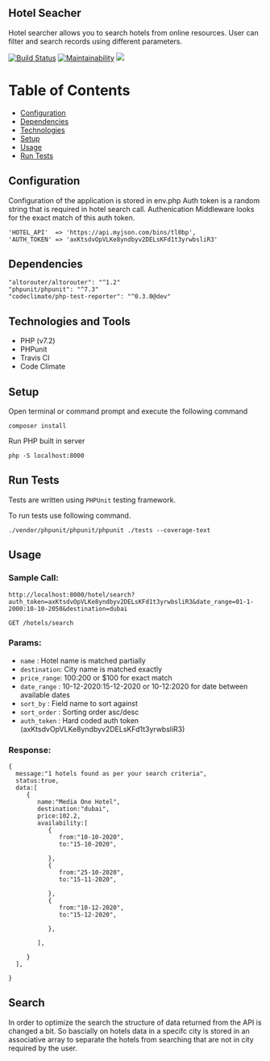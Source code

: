 ## Hotel Seacher
Hotel searcher allows you to search hotels from online resources. User can filter and search records using different parameters. 

[![Build Status](https://travis-ci.org/RazaChohan/hotel-searcher.png?branch=master)](https://travis-ci.org/RazaChohan/hotel-searcher)
[![Maintainability](https://api.codeclimate.com/v1/badges/cab07be86960ebe21e3d/maintainability)](https://codeclimate.com/github/RazaChohan/hotel-searcher/maintainability)      <a href="https://codeclimate.com/github/RazaChohan/hotel-searcher/test_coverage"><img src="https://api.codeclimate.com/v1/badges/cab07be86960ebe21e3d/test_coverage" /></a>

# Table of Contents
* [Configuration](#configuration)
* [Dependencies](#dependencies)
* [Technologies](#technologies-and-tools)
* [Setup](#setup)
* [Usage](#usage)
* [Run Tests](#run-tests)

## Configuration

Configuration of the application is stored in env.php Auth token is a random string that is required in hotel search
call. Authenication Middleware looks for the exact match of this auth token.

```
'HOTEL_API'  => 'https://api.myjson.com/bins/tl0bp',
'AUTH_TOKEN' => 'axKtsdvOpVLKe8yndbyv2DELsKFd1t3yrwbsliR3'
```
## Dependencies

```
"altorouter/altorouter": "^1.2"
"phpunit/phpunit": "^7.3"
"codeclimate/php-test-reporter": "^0.3.0@dev"

```

## Technologies and Tools
* PHP (v7.2)
* PHPunit
* Travis CI
* Code Climate

## Setup

Open terminal or command prompt and execute the following command

```
composer install
```

Run PHP built in server

```
php -S localhost:8000

``` 


## Run Tests

Tests are written using `PHPUnit` testing framework.

To run tests use following command.

```
./vendor/phpunit/phpunit/phpunit ./tests --coverage-text
```


## Usage

### Sample Call:
```
http://localhost:8000/hotel/search?auth_token=axKtsdvOpVLKe8yndbyv2DELsKFd1t3yrwbsliR3&date_range=01-1-2000:10-10-2050&destination=dubai
```

```
GET /hotels/search
```

### Params:
 
 * `name`       : Hotel name is matched partially
 * `destination`: City name is matched exactly
 * `price_range`: $100:$200 or $100 for exact match
 * `date_range` : 10-12-2020:15-12-2020 or 10-12:2020 for date between available dates
 * `sort_by`    : Field name to sort against
 * `sort_order` : Sorting order asc/desc
 * `auth_token` : Hard coded auth token (axKtsdvOpVLKe8yndbyv2DELsKFd1t3yrwbsliR3) 


### Response: 

 ```
{  
   message:"1 hotels found as per your search criteria",
   status:true,
   data:[  
      {  
         name:"Media One Hotel",
         destination:"dubai",
         price:102.2,
         availability:[  
            {  
               from:"10-10-2020",
               to:"15-10-2020",

            },
            {  
               from:"25-10-2020",
               to:"15-11-2020",

            },
            {  
               from:"10-12-2020",
               to:"15-12-2020",

            },

         ],

      }
   ],

}
 ```
 
## Search
In order to optimize the search the structure of data returned from the API is changed a bit. So bascially on hotels data in
a specifc city is stored in an associative array to separate the hotels from searching that are not in city required by the user. 


